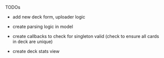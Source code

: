 TODOs

* add new deck form, uploader logic

* create parsing logic in model

* create callbacks to check for singleton valid (check to ensure all cards in deck are unique)

* create deck stats view
